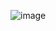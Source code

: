 ![image](https://user-images.githubusercontent.com/95025513/201987660-187deacb-18fd-4b9c-98a1-fb1badb71b37.png)
